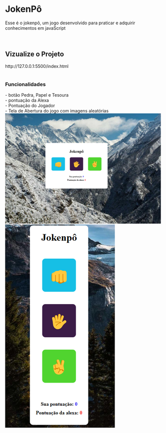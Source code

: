 <h1>JokenPô</h1>
Esse é o jokenpô, um jogo desenvolvido para praticar e adquirir conhecimentos em javaScript
<br>
<br>
<br>
<h2>Vizualize o Projeto</h2>
http://127.0.0.1:5500/index.html
<br>
<br>
<h3>Funcionalidades</h3>
- botão Pedra, Papel e Tesoura
<br>
- pontuação da Alexa
<br>
- Pontuação do Jogador
<br>
- Tela de Abertura do jogo com imagens aleatórias

<img src = "https://github.com/cleverson09207/Projeto-Jokenp-/blob/main/assets/foto.png?raw=true"/>
<img src = "https://github.com/cleverson09207/Projeto-Jokenp-/blob/main/assets/foto2.png?raw=true"/>

